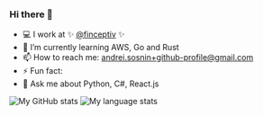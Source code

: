 ### Hi there 👋

- 💻 I work at ✨ [@finceptiv](https://github.com/finceptiv) ✨ 
- 🌱 I’m currently learning AWS, Go and Rust
- 📫 How to reach me: andrei.sosnin+github-profile@gmail.com
- ⚡ Fun fact: 
- 💬 Ask me about Python, C#, React.js

![My GitHub stats](https://github-readme-stats.vercel.app/api?username=deemoowoor&hide=contribs,prs&count_private=true&theme=onedark)
![My language stats](https://github-readme-stats.vercel.app/api/top-langs/?username=deemoowoor&layout=compact&theme=onedark)
